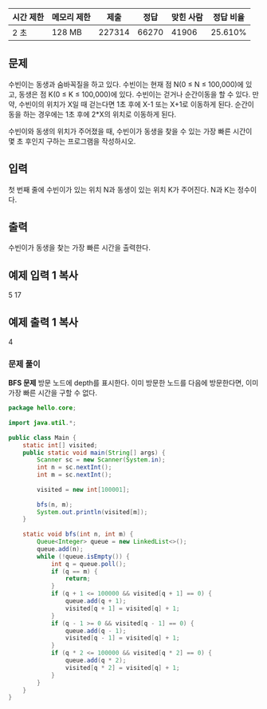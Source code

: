 |시간 제한|메모리 제한|제출|정답|맞힌 사람|정답 비율|
|---|---|---|---|---|---|
|2 초|128 MB|227314|66270|41906|25.610%|

## 문제

수빈이는 동생과 숨바꼭질을 하고 있다. 수빈이는 현재 점 N(0 ≤ N ≤ 100,000)에 있고, 동생은 점 K(0 ≤ K ≤ 100,000)에 있다. 수빈이는 걷거나 순간이동을 할 수 있다. 만약, 수빈이의 위치가 X일 때 걷는다면 1초 후에 X-1 또는 X+1로 이동하게 된다. 순간이동을 하는 경우에는 1초 후에 2*X의 위치로 이동하게 된다.

수빈이와 동생의 위치가 주어졌을 때, 수빈이가 동생을 찾을 수 있는 가장 빠른 시간이 몇 초 후인지 구하는 프로그램을 작성하시오.

## 입력

첫 번째 줄에 수빈이가 있는 위치 N과 동생이 있는 위치 K가 주어진다. N과 K는 정수이다.

## 출력

수빈이가 동생을 찾는 가장 빠른 시간을 출력한다.

## 예제 입력 1 복사

5 17

## 예제 출력 1 복사

4

### 문제 풀이

**BFS 문제** 
방문 노드에 depth를 표시한다.
이미 방문한 노드를 다음에 방문한다면, 이미 가장 빠른 시간을 구할 수 없다.

```java
package hello.core;  
  
import java.util.*;  
  
public class Main {  
    static int[] visited;  
    public static void main(String[] args) {  
        Scanner sc = new Scanner(System.in);  
        int n = sc.nextInt();  
        int m = sc.nextInt();  
  
        visited = new int[100001];  
  
        bfs(n, m);  
        System.out.println(visited[m]);  
    }  
  
    static void bfs(int n, int m) {  
        Queue<Integer> queue = new LinkedList<>();  
        queue.add(n);  
        while (!queue.isEmpty()) {  
            int q = queue.poll();  
            if (q == m) {  
                return;  
            }  
            if (q + 1 <= 100000 && visited[q + 1] == 0) {  
                queue.add(q + 1);  
                visited[q + 1] = visited[q] + 1;  
            }  
            if (q - 1 >= 0 && visited[q - 1] == 0) {  
                queue.add(q - 1);  
                visited[q - 1] = visited[q] + 1;  
            }  
            if (q * 2 <= 100000 && visited[q * 2] == 0) {  
                queue.add(q * 2);  
                visited[q * 2] = visited[q] + 1;  
            }  
        }  
    }  
}
```